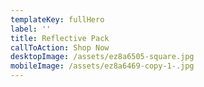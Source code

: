 ```yaml
---
templateKey: fullHero
label: ''
title: Reflective Pack
callToAction: Shop Now
desktopImage: /assets/ez8a6505-square.jpg
mobileImage: /assets/ez8a6469-copy-1-.jpg
---
```


